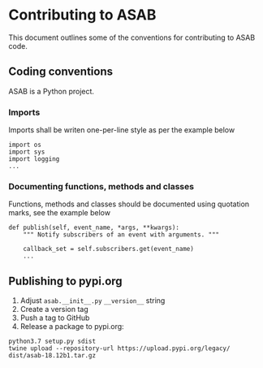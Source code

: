 Contributing to ASAB
===

This document outlines some of the conventions for contributing to ASAB code.

## Coding conventions

ASAB is a Python project.

### Imports

Imports shall be writen one-per-line style as per the example below

```
import os
import sys
import logging
...
```

### Documenting functions, methods and classes

Functions, methods and classes should be documented using quotation marks, see the example below

```
def publish(self, event_name, *args, **kwargs):
	""" Notify subscribers of an event with arguments. """

	callback_set = self.subscribers.get(event_name)
	...
```

## Publishing to pypi.org

1. Adjust `asab.__init__.py` `__version__` string
1. Create a version tag
2. Push a tag to GitHub
3. Release a package to pypi.org:

```
python3.7 setup.py sdist
twine upload --repository-url https://upload.pypi.org/legacy/ dist/asab-18.12b1.tar.gz
```
